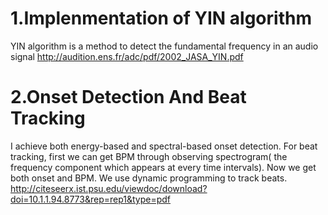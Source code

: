 # 1.Implenmentation of YIN algorithm
YIN algorithm is a method to detect the fundamental frequency in an audio signal
http://audition.ens.fr/adc/pdf/2002_JASA_YIN.pdf
# 2.Onset Detection And Beat Tracking
I achieve both energy-based and spectral-based onset detection.
For beat tracking, first we can get BPM through observing spectrogram( the frequency component which appears at every time intervals).
Now we get both onset and BPM. We use dynamic programming to track beats.
http://citeseerx.ist.psu.edu/viewdoc/download?doi=10.1.1.94.8773&rep=rep1&type=pdf

